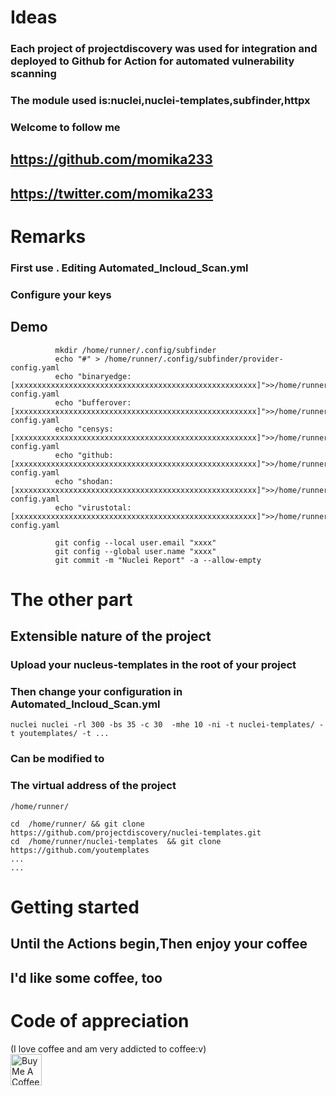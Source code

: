 # Ideas

### Each project of projectdiscovery was used for integration and deployed to Github for Action for automated vulnerability scanning
### The module used is:nuclei,nuclei-templates,subfinder,httpx

### Welcome to follow me
## https://github.com/momika233
## https://twitter.com/momika233

# Remarks

### First use . Editing Automated_Incloud_Scan.yml

### Configure your keys

## Demo

```
          mkdir /home/runner/.config/subfinder
          echo "#" > /home/runner/.config/subfinder/provider-config.yaml
          echo "binaryedge: [xxxxxxxxxxxxxxxxxxxxxxxxxxxxxxxxxxxxxxxxxxxxxxxxxxxxxx]">>/home/runner/.config/subfinder/provider-config.yaml
          echo "bufferover: [xxxxxxxxxxxxxxxxxxxxxxxxxxxxxxxxxxxxxxxxxxxxxxxxxxxxxx]">>/home/runner/.config/subfinder/provider-config.yaml
          echo "censys: [xxxxxxxxxxxxxxxxxxxxxxxxxxxxxxxxxxxxxxxxxxxxxxxxxxxxxx]">>/home/runner/.config/subfinder/provider-config.yaml
          echo "github: [xxxxxxxxxxxxxxxxxxxxxxxxxxxxxxxxxxxxxxxxxxxxxxxxxxxxxx]">>/home/runner/.config/subfinder/provider-config.yaml
          echo "shodan: [xxxxxxxxxxxxxxxxxxxxxxxxxxxxxxxxxxxxxxxxxxxxxxxxxxxxxx]">>/home/runner/.config/subfinder/provider-config.yaml
          echo "virustotal: [xxxxxxxxxxxxxxxxxxxxxxxxxxxxxxxxxxxxxxxxxxxxxxxxxxxxxx]">>/home/runner/.config/subfinder/provider-config.yaml
```
```
          git config --local user.email "xxxx"
          git config --global user.name "xxxx"
          git commit -m "Nuclei Report" -a --allow-empty
```

# The other part

## Extensible nature of the project

### Upload your nucleus-templates in the root of your project
### Then change your configuration in Automated_Incloud_Scan.yml

```
nuclei nuclei -rl 300 -bs 35 -c 30  -mhe 10 -ni -t nuclei-templates/ -t youtemplates/ -t ...
```
### Can be modified to

### The virtual address of the project
```
/home/runner/
```
```
cd  /home/runner/ && git clone https://github.com/projectdiscovery/nuclei-templates.git
cd  /home/runner/nuclei-templates  && git clone https://github.com/youtemplates
...
...
```
# Getting started
## Until the Actions begin,Then enjoy your coffee

## I'd like some coffee, too

# Code of appreciation
(I love coffee and am very addicted to coffee:v)
<br><a href="https://www.buymeacoffee.com/momika233"><img src="https://cdn.buymeacoffee.com/buttons/default-black.png" alt="Buy Me A Coffee" height="50px"></a>

